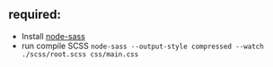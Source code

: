 ## required: 
- Install [node-sass](https://github.com/sass/node-sass)
- run compile SCSS `node-sass --output-style compressed --watch ./scss/root.scss css/main.css`
